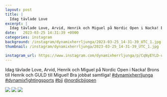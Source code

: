 ```yaml
---
layout: post
title: |
  Idag tävlade Love
excerpt: |
  Idag tävlade Love, Arvid, Henrik och Miguel på Nordic Open i Nacka! Brons till Henrik och GULD till Miguel! Bra jobbat samtliga!    @nordicbjjopen
date:   2023-03-25 14:31:39 +0000
categories: instagram
background: /instagram/dynamixherrljunga/2023-03-25_14-31-39_UTC_1.jpg
thumbnail: /instagram/dynamixherrljunga/2023-03-25_14-31-39_UTC_1.jpg

instagram_url: https://www.instagram.com/dynamixherrljunga/p/CqNyEYLD-uU
---
```

Idag tävlade Love, Arvid, Henrik och Miguel på Nordic Open i Nacka! Brons till Henrik och GULD till Miguel! Bra jobbat samtliga! [#dynamixherrljunga](https://www.instagram.com/explore/tags/dynamixherrljunga/) [#dynamixfightingsports](https://www.instagram.com/explore/tags/dynamixfightingsports/) [#bjj](https://www.instagram.com/explore/tags/bjj/) [@nordicbjjopen](https://www.instagram.com/nordicbjjopen/)



<img src='/www-dynamix-herrljunga/instagram/dynamixherrljunga/2023-03-25_14-31-39_UTC_1.jpg' class='img-fluid' />


<img src='/www-dynamix-herrljunga/instagram/dynamixherrljunga/2023-03-25_14-31-39_UTC_2.jpg' class='img-fluid' />


<img src='/www-dynamix-herrljunga/instagram/dynamixherrljunga/2023-03-25_14-31-39_UTC_3.jpg' class='img-fluid' />
